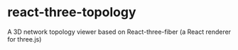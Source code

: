 # react-three-topology
A 3D network topology viewer based on React-three-fiber (a React renderer for three.js)
